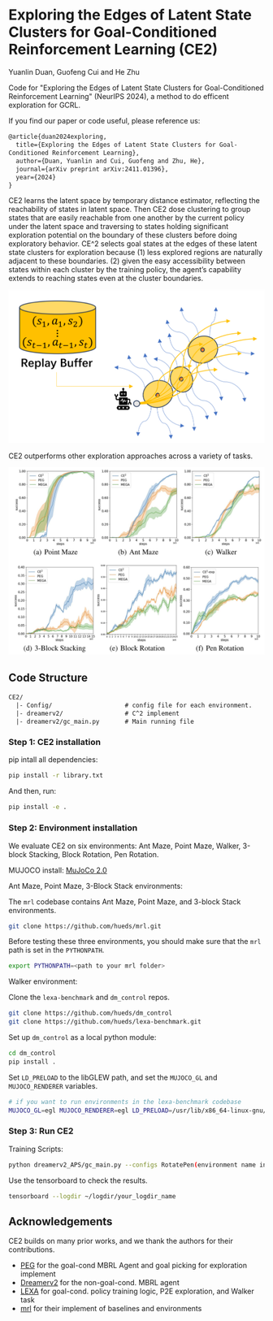# Exploring the Edges of Latent State Clusters for Goal-Conditioned Reinforcement Learning (CE2)
Yuanlin Duan, Guofeng Cui and He Zhu

Code for "Exploring the Edges of Latent State Clusters for Goal-Conditioned Reinforcement Learning" (NeurIPS 2024), a method to do efficent exploration for GCRL.

If you find our paper or code useful, please reference us:
```
@article{duan2024exploring,
  title={Exploring the Edges of Latent State Clusters for Goal-Conditioned Reinforcement Learning},
  author={Duan, Yuanlin and Cui, Guofeng and Zhu, He},
  journal={arXiv preprint arXiv:2411.01396},
  year={2024}
}
```

CE2 learns the latent space by temporary distance estimator, reflecting the reachability of states in latent space. Then CE2 dose clustering to group states that are easily reachable from one another by the current policy under the latent space and traversing to states holding significant exploration potential on the boundary of these clusters before doing exploratory behavior. CE^2 selects goal states at the edges of these latent state clusters for exploration because 
(1) less explored regions are naturally adjacent to these boundaries.
(2) given the easy accessibility between states within each cluster by the 	training policy, the agent’s capability extends to reaching states even at the cluster boundaries.


<img src="Resources/CE2_illus.png" alt="CE2 illus" width="600" />

CE2 outperforms other exploration approaches across a variety of tasks.

 <img src="Resources/exp_success_rate.png" alt="CE2 success" width="800" />

## Code Structure

```
CE2/
  |- Config/                    # config file for each environment.
  |- dreamerv2/                 # C^2 implement
  |- dreamerv2/gc_main.py       # Main running file
```

### Step 1: CE2 installation

pip intall all dependencies:

```bash
pip install -r library.txt
```

And then, run:

```bash
pip install -e .
```

### Step 2: Environment installation
We evaluate CE2 on six environments: Ant Maze, Point Maze, Walker, 3-block Stacking, Block Rotation, Pen Rotation.

MUJOCO install: [MuJoCo 2.0](https://www.roboti.us/download.html)

Ant Maze, Point Maze, 3-Block Stack environments:

The `mrl` codebase contains Ant Maze, Point Maze, and 3-block Stack environments.
```bash
git clone https://github.com/hueds/mrl.git
```

Before testing these three environments, you should make sure that the `mrl` path is set in the `PYTHONPATH`.

```bash
export PYTHONPATH=<path to your mrl folder>
```

Walker environment:

Clone the `lexa-benchmark` and `dm_control` repos.

```bash
git clone https://github.com/hueds/dm_control
git clone https://github.com/hueds/lexa-benchmark.git
```

Set up `dm_control` as a local python module:
```bash
cd dm_control
pip install .
```

Set `LD_PRELOAD` to the libGLEW path, and set the `MUJOCO_GL` and `MUJOCO_RENDERER` variables.

```bash
# if you want to run environments in the lexa-benchmark codebase
MUJOCO_GL=egl MUJOCO_RENDERER=egl LD_PRELOAD=/usr/lib/x86_64-linux-gnu/libGLEW.so:/usr/lib/x86_64-linux-gnu/libGL.so  PYTHONPATH=<path to your lexa-benchmark folder like "/home/edward/lexa-benchmark">
```


### Step 3: Run CE2

Training Scripts:

```bash
python dreamerv2_APS/gc_main.py --configs RotatePen(environment name in config file) --logdir "your logdir path"
```

Use the tensorboard to check the results.

```bash
tensorboard --logdir ~/logdir/your_logdir_name
```

## Acknowledgements
CE2 builds on many prior works, and we thank the authors for their contributions.

- [PEG](https://github.com/penn-pal-lab/peg) for the goal-cond MBRL Agent and goal picking for exploration implement
- [Dreamerv2](https://github.com/danijar/dreamerv2) for the non-goal-cond. MBRL agent
- [LEXA](https://github.com/orybkin/lexa) for goal-cond. policy training logic, P2E exploration, and Walker task
- [mrl](https://github.com/spitis/mrl) for their implement of baselines and environments
